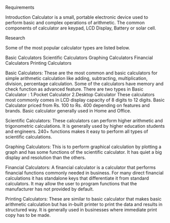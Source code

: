 Requirements

Introduction
Calculator is a small, portable electronic device used to perform basic and complex operations of arithmetic. The common components of calculator are keypad, LCD Display, Battery or solar cell. 

Research

Some of the most popular calculator types are listed below.
 
Basic Calculators
Scientific Calculators
Graphing Calculators
Financial Calculators
Printing Calculators

Basic Calculators: These are the most common and basic calculators for simple arithmetic calculation like adding, subtracting, multiplication, division, percentage calculation. Some of the calculators have memory and check function as advanced feature. There are two types in Basic Calculator :
1.Pocket Calculator 
2.Desktop Calculator
These calculators most commonly comes in LCD display capacity of 8 digits to 12 digits. Basic Calculator priced from Rs. 100 to Rs. 400 depending on features and brands. Basic calculator generally used in Home and Office.

Scientific Calculators: These calculators can perform higher arithmetic and trigonometric calculations. It is generally used by higher education students and engineers. 240+ functions makes it easy to perform all types of scientific calculations.

Graphing Calculators: This is to perform graphical calculation by plotting a graph and has some functions of the scientific calculator. It has quiet a big display and resolution than the others.

Financial Calculators: A financial calculator is a calculator that performs financial functions commonly needed in business. For many direct financial calculations it has standalone keys that differentiate it from standard calculators. It may allow the user to program functions that the manufacturer has not provided by default.

Printing Calculators: These are similar to basic calculator that makes basic arithmetic calculation but has in-built printer to print the data and results in structured way. It is generally used in businesses where immediate print copy has to be made.

